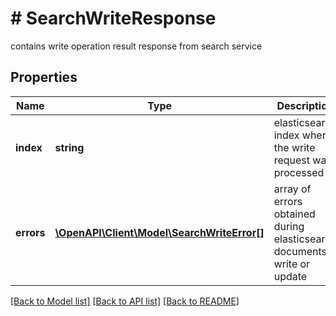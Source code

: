 # # SearchWriteResponse
contains write operation result response from search service

## Properties 


Name | Type | Description | Notes
------------ | ------------- | ------------- | -------------
**index**| **string** | elasticsearch index where the write request was processed  |
**errors**| [**\OpenAPI\Client\Model\SearchWriteError[]**](SearchWriteError.md) | array of errors obtained during elasticsearch documents write or update  | [optional]


[[Back to Model list]](../../README.md#models) [[Back to API list]](../../README.md#endpoints) [[Back to README]](../../README.md)

